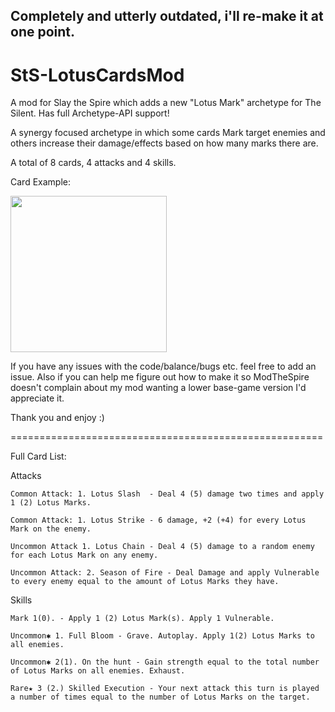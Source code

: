## Completely and utterly outdated, i'll re-make it at one point.

# StS-LotusCardsMod
A mod for Slay the Spire which adds a new "Lotus Mark" archetype for The Silent.
Has full Archetype-API support!

A synergy focused archetype in which some cards Mark target enemies and others increase their damage/effects based on how many marks there are.

A total of 8 cards, 4 attacks and 4 skills.

Card Example:

<img src="https://i.imgur.com/RD50Gj5.png" width="250">


If you have any issues with the code/balance/bugs etc. feel free to add an issue.
Also if you can help me figure out how to make it so ModTheSpire doesn't complain about my mod wanting a lower base-game version I'd appreciate it.

Thank you and enjoy :)


======================================================

Full Card List:

Attacks

	Common Attack: 1. Lotus Slash  - Deal 4 (5) damage two times and apply 1 (2) Lotus Marks.
  
	Common Attack: 1. Lotus Strike - 6 damage, +2 (+4) for every Lotus Mark on the enemy.
	
	Uncommon Attack 1. Lotus Chain - Deal 4 (5) damage to a random enemy for each Lotus Mark on any enemy.

	Uncommon Attack: 2. Season of Fire - Deal Damage and apply Vulnerable to every enemy equal to the amount of Lotus Marks they have.

Skills

	Mark 1(0). - Apply 1 (2) Lotus Mark(s). Apply 1 Vulnerable.

	Uncommon✱ 1. Full Bloom - Grave. Autoplay. Apply 1(2) Lotus Marks to all enemies.
	
	Uncommon✱ 2(1). On the hunt - Gain strength equal to the total number of Lotus Marks on all enemies. Exhaust.

	Rare★ 3 (2.) Skilled Execution - Your next attack this turn is played a number of times equal to the number of Lotus Marks on the target.

